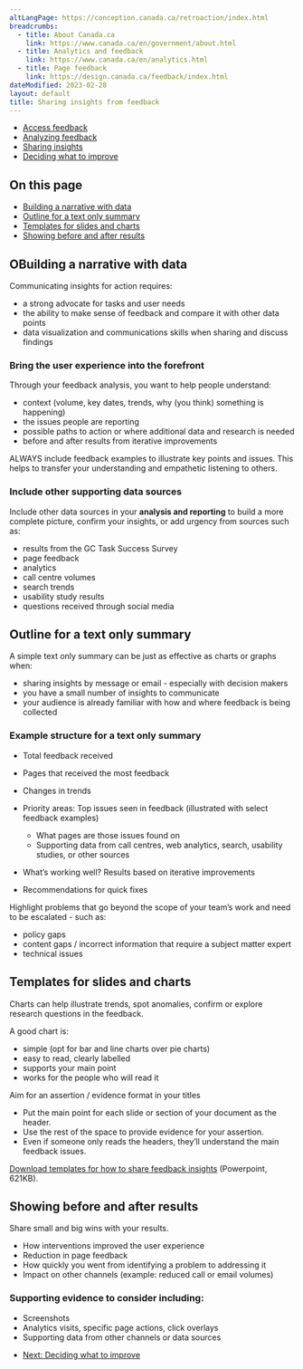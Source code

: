 ```yaml
---
altLangPage: https://conception.canada.ca/retroaction/index.html
breadcrumbs:
  - title: About Canada.ca
    link: https://www.canada.ca/en/government/about.html
  - title: Analytics and feedback
    link: https://www.canada.ca/en/analytics.html
  - title: Page feedback
    link: https://design.canada.ca/feedback/index.html
dateModified: 2023-02-28
layout: default
title: Sharing insights from feedback
---
```


<div class="gc-stp-stp">
  		<div class="row">
  			<ul class="toc lst-spcd col-md-12">
          <li class="col-md-4 col-sm-6"><a class="list-group-item" href="access-feedback.html">Access feedback</a></li>
  								<li class="col-md-4 col-sm-6"><a class="list-group-item" href="analyze-feedback.html">Analyzing feedback</a></li>
  			<li class="col-md-4 col-sm-6"><a class="list-group-item active" href="insights.html">Sharing insights</a></li>
          	<li class="col-md-4 col-sm-6"><a class="list-group-item" href="prioritize.html">Deciding what to improve</a></li>
  			</ul>
  		</div>
</div>
    
## On this page
*   [Building a narrative with data](#building-a-narrative-with-data)
*   [Outline for a text only summary](#outline-for-a-text-only-summary)
*   [Templates for slides and charts](#templates-for-slides-and-charts)
*   [Showing before and after results](#showing-before-and-after-results)

## OBuilding a narrative with data

Communicating insights for action requires:

*   a strong advocate for tasks and user needs
*   the ability to make sense of feedback and compare it with other data points
*   data visualization and communications skills when sharing and discuss findings

### Bring the user experience into the forefront

Through your feedback analysis, you want to help people understand:

*   context (volume, key dates, trends, why (you think) something is happening)
*   the issues people are reporting
*   possible paths to action or where additional data and research is needed
*   before and after results from iterative improvements

ALWAYS include feedback examples to illustrate key points and issues. This helps to transfer your understanding and empathetic listening to others.

### Include other supporting data sources

Include other data sources in your **analysis and reporting** to build a more complete picture, confirm your insights, or add urgency from sources such as:

*   results from the GC Task Success Survey
*   page feedback
*   analytics
*   call centre volumes
*   search trends
*   usability study results
*   questions received through social media

## Outline for a text only summary

A simple text only summary can be just as effective as charts or graphs when:

*   sharing insights by message or email - especially with decision makers
*   you have a small number of insights to communicate
*   your audience is already familiar with how and where feedback is being collected

### Example structure for a text only summary

*   Total feedback received
*   Pages that received the most feedback
*   Changes in trends
*   Priority areas: Top issues seen in feedback (illustrated with select feedback examples)

    *   What pages are those issues found on
    *   Supporting data from call centres, web analytics, search, usability studies, or other sources

*   What’s working well? Results based on iterative improvements
*   Recommendations for quick fixes

Highlight problems that go beyond the scope of your team’s work and need to be escalated - such as:

*   policy gaps
*   content gaps / incorrect information that require a subject matter expert
*   technical issues

## Templates for slides and charts

Charts can help illustrate trends, spot anomalies, confirm or explore research questions in the feedback.

A good chart is:

*   simple (opt for bar and line charts over pie charts)
*   easy to read, clearly labelled
*   supports your main point
*   works for the people who will read it

Aim for an assertion / evidence format in your titles

*   Put the main point for each slide or section of your document as the header.
*   Use the rest of the space to provide evidence for your assertion.
*   Even if someone only reads the headers, they’ll understand the main feedback issues.

[Download templates for how to share feedback insights](images/templates-sharing-data.pptx) (Powerpoint, 621KB).

## Showing before and after results

Share small and big wins with your results.

*   How interventions improved the user experience
*   Reduction in page feedback
*   How quickly you went from identifying a problem to addressing it
*   Impact on other channels (example: reduced call or email volumes)

### Supporting evidence to consider including:

*   Screenshots
*   Analytics visits, specific page actions, click overlays
*   Supporting data from other channels or data sources


<nav role="navigation" class="mrgn-bttm-lg">
    <ul class="pager">
      <li class="next"><a href="prioritize.html" rel="next">Next: Deciding what to improve</a></li>
    </ul>
</nav>